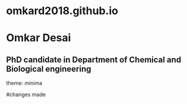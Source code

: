 # omkard2018.github.io
# Omkar Desai
## PhD candidate in Department of Chemical and Biological engineering
theme: minima


#changes made
